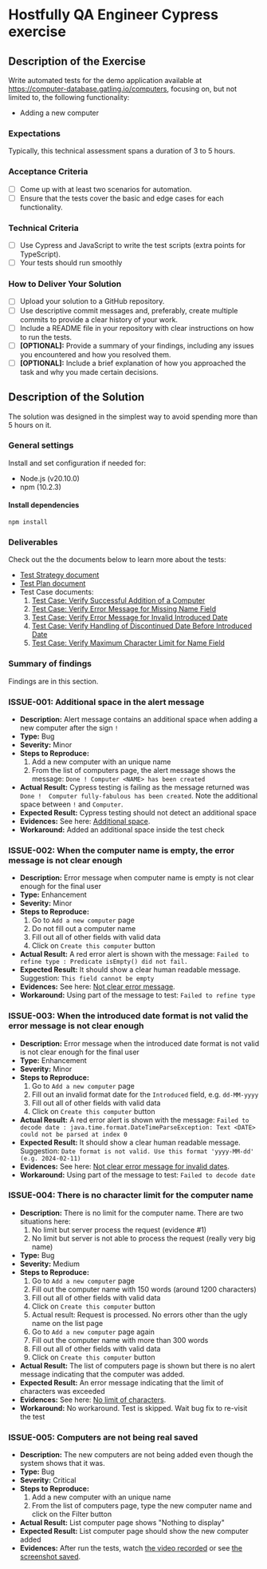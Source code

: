 # Hostfully QA Engineer Cypress exercise

## Description of the Exercise

Write automated tests for the demo application available at <https://computer-database.gatling.io/computers>, focusing on, but not limited to, the following functionality:

- Adding a new computer

### Expectations

Typically, this technical assessment spans a duration of 3 to 5 hours.

### Acceptance Criteria

- [ ] Come up with at least two scenarios for automation.
- [ ] Ensure that the tests cover the basic and edge cases for each functionality.

### Technical Criteria

- [ ] Use Cypress and JavaScript to write the test scripts (extra points for TypeScript).
- [ ] Your tests should run smoothly

### How to Deliver Your Solution

- [ ] Upload your solution to a GitHub repository.
- [ ] Use descriptive commit messages and, preferably, create multiple commits to
provide a clear history of your work.
- [ ] Include a README file in your repository with clear instructions on how to run
the tests.
- [ ] **[OPTIONAL]:** Provide a summary of your findings, including any
issues you encountered and how you resolved them.
- [ ] **[OPTIONAL]:** Include a brief explanation of how you approached the task and
why you made certain decisions.

## Description of the Solution

The solution was designed in the simplest way to avoid spending more than 5 hours on it.

### General settings

Install and set configuration if needed for:

- Node.js (v20.10.0)
- npm (10.2.3)

#### Install dependencies

  ```batch
  npm install
  ```

### Deliverables

Check out the the documents below to learn more about the tests:

- [Test Strategy document](docs/test-strategy.md)
- [Test Plan document](docs/test-plan.md)
- Test Case documents:
  1. [Test Case: Verify Successful Addition of a Computer](docs/est-cases/T001.md)
  2. [Test Case: Verify Error Message for Missing Name Field](docs/test-cases/T002.md)
  3. [Test Case: Verify Error Message for Invalid Introduced Date](docs/test-cases/T003.md)
  4. [Test Case: Verify Handling of Discontinued Date Before Introduced Date](docs/test-cases/T004.md)
  5. [Test Case: Verify Maximum Character Limit for Name Field](docs/test-cases/T005.md)

### Summary of findings

Findings are in this section.

### ISSUE-001: Additional space in the alert message

- **Description:** Alert message contains an additional space when adding a new computer after the sign `!`
- **Type:** Bug
- **Severity:** Minor
- **Steps to Reproduce:**
  1. Add a new computer with an unique name
  2. From the list of computers page, the alert message shows the message: `Done ! Computer <NAME> has been created`
- **Actual Result:** Cypress testing is failing as the message returned was `Done !  Computer fully-fabulous has been created`. Note the additional space between `!` and `Computer`.
- **Expected Result:** Cypress testing should not detect an additional space
- **Evidences:** See here: [Additional space](docs/evidences/AdditionalSpace.png).
- **Workaround:** Added an additional space inside the test check

### ISSUE-002: When the computer name is empty, the error message is not clear enough

- **Description:** Error message when computer name is empty is not clear enough for the final user
- **Type:** Enhancement
- **Severity:** Minor
- **Steps to Reproduce:**
  1. Go to `Add a new computer` page
  2. Do not fill out a computer name
  3. Fill out all of other fields with valid data
  4. Click on `Create this computer` button
- **Actual Result:** A red error alert is shown with the message: `Failed to refine type : Predicate isEmpty() did not fail.`
- **Expected Result:** It should show a clear human readable message. Suggestion: `This field cannot be empty`
- **Evidences:** See here: [Not clear error message](docs/evidences/NotClearErrorMessage.png).
- **Workaround:** Using part of the message to test: `Failed to refine type`

### ISSUE-003: When the introduced date format is not valid the error message is not clear enough

- **Description:** Error message when the introduced date format is not valid is not clear enough for the final user
- **Type:** Enhancement
- **Severity:** Minor
- **Steps to Reproduce:**
  1. Go to `Add a new computer` page
  2. Fill out an invalid format date for the `Introduced` field, e.g. `dd-MM-yyyy`
  3. Fill out all of other fields with valid data
  4. Click on `Create this computer` button
- **Actual Result:** A red error alert is shown with the message: `Failed to decode date : java.time.format.DateTimeParseException: Text <DATE> could not be parsed at index 0`
- **Expected Result:** It should show a clear human readable message. Suggestion: `Date format is not valid. Use this format 'yyyy-MM-dd' (e.g. 2024-02-11)`
- **Evidences:** See here: [Not clear error message for invalid dates](docs/evidences/NotClearErrorMessage_InvalidDate.png).
- **Workaround:** Using part of the message to test: `Failed to decode date`

### ISSUE-004: There is no character limit for the computer name

- **Description:** There is no limit for the computer name. There are two situations here:
  1. No limit but server process the request (evidence #1)
  2. No limit but server is not able to process the request (really very big name)
- **Type:** Bug
- **Severity:** Medium
- **Steps to Reproduce:**
  1. Go to `Add a new computer` page
  2. Fill out the computer name with 150 words (around 1200 characters)
  3. Fill out all of other fields with valid data
  4. Click on `Create this computer` button
  5. Actual result: Request is processed. No errors other than the ugly name on the list page
  6. Go to `Add a new computer` page again
  7. Fill out the computer name with more than 300 words
  8. Fill out all of other fields with valid data
  9. Click on `Create this computer` button
- **Actual Result:** The list of computers page is shown but there is no alert message indicating that the computer was added.
- **Expected Result:** An error message indicating that the limit of characters was exceeded
- **Evidences:** See here: [No limit of characters](docs/evidences/NoLimitCharacterComputerName.png).
- **Workaround:** No workaround. Test is skipped. Wait bug fix to re-visit the test

### ISSUE-005: Computers are not being real saved

- **Description:** The new computers are not being added even though the system shows that it was.
- **Type:** Bug
- **Severity:** Critical
- **Steps to Reproduce:**
  1. Add a new computer with an unique name
  2. From the list of computers page, type the new computer name and click on the Filter button
- **Actual Result:** List computer page shows "Nothing to display"
- **Expected Result:** List computer page should show the new computer added
- **Evidences:** After run the tests, watch [the video recorded](cypress/videos/) or see [the screenshot saved]('cypress/screenshots").
